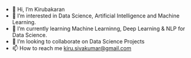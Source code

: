 - 👋 Hi, I’m Kirubakaran
- 👀 I’m interested in Data Science, Artificial Intelligence and Machine Learning.
- 🌱 I’m currently learning Machine Learninng, Deep Learning & NLP for Data Science.
- 💞️ I’m looking to collaborate on Data Science Projects
- 📫 How to reach me kiru.sivakumar@gmail.com

<!---
kirutech/kirutech is a ✨ special ✨ repository because its `README.md` (this file) appears on your GitHub profile.
You can click the Preview link to take a look at your changes.
--->
